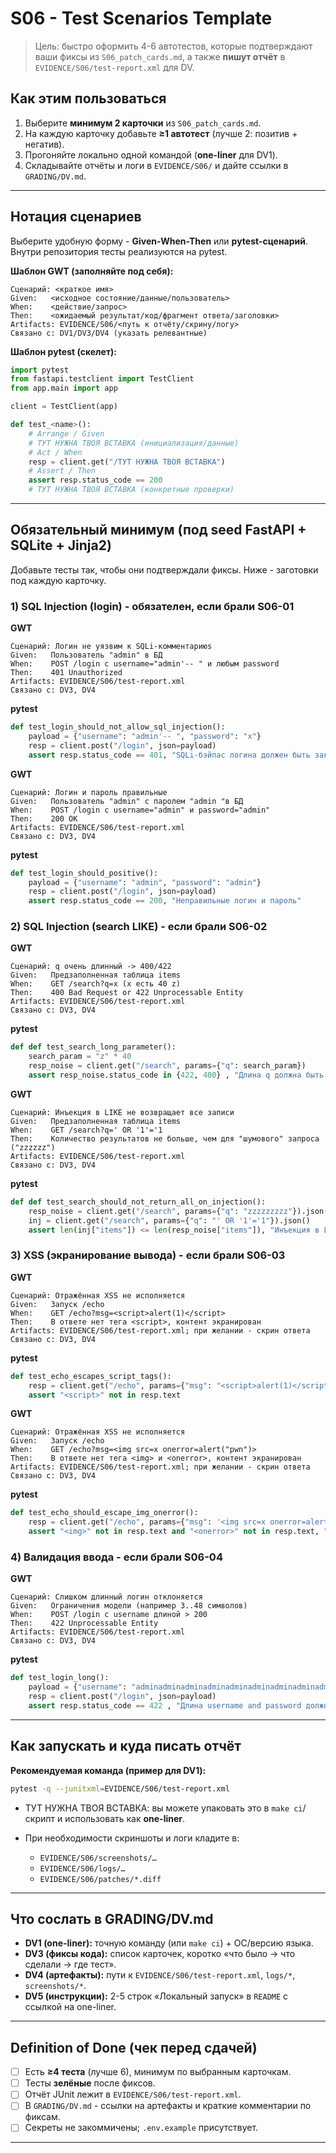 # S06 - Test Scenarios Template

> Цель: быстро оформить 4-6 автотестов, которые подтверждают ваши фиксы из `S06_patch_cards.md`, а также **пишут отчёт** в `EVIDENCE/S06/test-report.xml` для DV.

## Как этим пользоваться

1. Выберите **минимум 2 карточки** из `S06_patch_cards.md`.
2. На каждую карточку добавьте **≥1 автотест** (лучше 2: позитив + негатив).
3. Прогоняйте локально одной командой (**one-liner** для DV1).
4. Складывайте отчёты и логи в `EVIDENCE/S06/` и дайте ссылки в `GRADING/DV.md`.

---

## Нотация сценариев

Выберите удобную форму - **Given-When-Then** или **pytest-сценарий**. Внутри репозитория тесты реализуются на pytest.

**Шаблон GWT (заполняйте под себя):**

```Gherkin
Сценарий: <краткое имя>
Given:   <исходное состояние/данные/пользователь>
When:    <действие/запрос>
Then:    <ожидаемый результат/код/фрагмент ответа/заголовки>
Artifacts: EVIDENCE/S06/<путь к отчёту/скрину/логу>
Связано с: DV1/DV3/DV4 (указать релевантные)
```

**Шаблон pytest (скелет):**

```python
import pytest
from fastapi.testclient import TestClient
from app.main import app

client = TestClient(app)

def test_<name>():
    # Arrange / Given
    # ТУТ НУЖНА ТВОЯ ВСТАВКА (инициализация/данные)
    # Act / When
    resp = client.get("/ТУТ НУЖНА ТВОЯ ВСТАВКА")
    # Assert / Then
    assert resp.status_code == 200
    # ТУТ НУЖНА ТВОЯ ВСТАВКА (конкретные проверки)
```

---

## Обязательный минимум (под seed FastAPI + SQLite + Jinja2)

Добавьте тесты так, чтобы они подтверждали фиксы. Ниже - заготовки под каждую карточку.

### 1) SQL Injection (login) - обязателен, если брали S06-01

**GWT**

```Gherkin
Сценарий: Логин не уязвим к SQLi-комментариюs
Given:   Пользователь "admin" в БД
When:    POST /login с username="admin'-- " и любым password
Then:    401 Unauthorized
Artifacts: EVIDENCE/S06/test-report.xml
Связано с: DV3, DV4
```

**pytest**

```python
def test_login_should_not_allow_sql_injection():
    payload = {"username": "admin'-- ", "password": "x"}
    resp = client.post("/login", json=payload)
    assert resp.status_code == 401, "SQLi-бэйпас логина должен быть закрыт"
```

**GWT**

```Gherkin
Сценарий: Логин и пароль правильные
Given:   Пользователь "admin" с паролем "admin "в БД
When:    POST /login с username="admin" и password="admin"
Then:    200 OK
Artifacts: EVIDENCE/S06/test-report.xml
Связано с: DV3, DV4
```

**pytest**

```python
def test_login_should_positive():
    payload = {"username": "admin", "password": "admin"}
    resp = client.post("/login", json=payload)
    assert resp.status_code == 200, "Неправильные логин и пароль"
```

### 2) SQL Injection (search LIKE) - если брали S06-02

**GWT**

```Gherkin
Сценарий: q очень длинный -> 400/422
Given:   Предзаполненная таблица items
When:    GET /search?q=x (x есть 40 z)
Then:    400 Bad Request or 422 Unprocessable Entity
Artifacts: EVIDENCE/S06/test-report.xml
Связано с: DV3, DV4
```

**pytest**

```python
def def test_search_long_parameter():
    search_param = "z" * 40
    resp_noise = client.get("/search", params={"q": search_param})
    assert resp_noise.status_code in {422, 400} , "Длина q должна быть ограничена"
```

**GWT**

```Gherkin
Сценарий: Инъекция в LIKE не возвращает все записи
Given:   Предзаполненная таблица items
When:    GET /search?q=' OR '1'='1
Then:    Количество результатов не больше, чем для "шумового" запроса ("zzzzzz")
Artifacts: EVIDENCE/S06/test-report.xml
Связано с: DV3, DV4
```

**pytest**

```python
def def test_search_should_not_return_all_on_injection():
    resp_noise = client.get("/search", params={"q": "zzzzzzzzz"}).json()
    inj = client.get("/search", params={"q": "' OR '1'='1"}).json()
    assert len(inj["items"]) <= len(resp_noise["items"]), "Инъекция в LIKE не должна приводить к выдаче всех элементов"
```

### 3) XSS (экранирование вывода) - если брали S06-03

**GWT**

```Gherkin
Сценарий: Отражённая XSS не исполняется
Given:   Запуск /echo
When:    GET /echo?msg=<script>alert(1)</script>
Then:    В ответе нет тега <script>, контент экранирован
Artifacts: EVIDENCE/S06/test-report.xml; при желании - скрин ответа
Связано с: DV3, DV4
```

**pytest**

```python
def test_echo_escapes_script_tags():
    resp = client.get("/echo", params={"msg": "<script>alert(1)</script>"})
    assert "<script>" not in resp.text
```

**GWT**

```Gherkin
Сценарий: Отражённая XSS не исполняется
Given:   Запуск /echo
When:    GET /echo?msg=<img src=x onerror=alert("pwn")>
Then:    В ответе нет тега <img> и <onerror>, контент экранирован
Artifacts: EVIDENCE/S06/test-report.xml; при желании - скрин ответа
Связано с: DV3, DV4
```

**pytest**

```python
def test_echo_should_escape_img_onerror():
    resp = client.get("/echo", params={"msg": '<img src=x onerror=alert("pwn")>'})
    assert "<img>" not in resp.text and "<onerror>" not in resp.text, "Нельзя рендерить теги/атрибуты, которые могут выполнить JS"
```

### 4) Валидация ввода - если брали S06-04

**GWT**

```Gherkin
Сценарий: Слишком длинный логин отклоняется
Given:   Ограничения модели (например 3..48 символов)
When:    POST /login с username длиной > 200
Then:    422 Unprocessable Entity
Artifacts: EVIDENCE/S06/test-report.xml
Связано с: DV3, DV4
```

**pytest**

```python
def test_login_long():
    payload = {"username": "adminadminadminadminadminadminadminadminadminadmin", "password": "admin"}
    resp = client.post("/login", json=payload)
    assert resp.status_code == 422 , "Длина username and password должна быть ограничена"
```


---

## Как запускать и куда писать отчёт

**Рекомендуемая команда (пример для DV1):**

```bash
pytest -q --junitxml=EVIDENCE/S06/test-report.xml
```

* ТУТ НУЖНА ТВОЯ ВСТАВКА: вы можете упаковать это в `make ci`/скрипт и использовать как **one-liner**.
* При необходимости скриншоты и логи кладите в:

  * `EVIDENCE/S06/screenshots/…`
  * `EVIDENCE/S06/logs/…`
  * `EVIDENCE/S06/patches/*.diff`

---

## Что сослать в GRADING/DV.md

* **DV1 (one-liner):** точную команду (или `make ci`) + ОС/версию языка.
* **DV3 (фиксы кода):** список карточек, коротко «что было → что сделали → где тест».
* **DV4 (артефакты):** пути к `EVIDENCE/S06/test-report.xml`, `logs/*`, `screenshots/*`.
* **DV5 (инструкции):** 2-5 строк «Локальный запуск» в `README` с ссылкой на one-liner.

---

## Definition of Done (чек перед сдачей)

* [ ] Есть **≥4 теста** (лучше 6), минимум по выбранным карточкам.
* [ ] Тесты **зелёные** после фиксов.
* [ ] Отчёт JUnit лежит в `EVIDENCE/S06/test-report.xml`.
* [ ] В `GRADING/DV.md` - ссылки на артефакты и краткие комментарии по фиксам.
* [ ] Секреты не закоммичены; `.env.example` присутствует.

---
